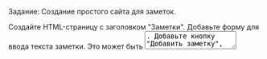 Задание: Создание простого сайта для заметок.

Создайте HTML-страницу с заголовком "Заметки".
Добавьте форму для ввода текста заметки. Это может быть <textarea>.
Добавьте кнопку "Добавить заметку", которая будет отправлять введенный текст в список заметок.
Создайте список для отображения заметок. На этом этапе список может быть пустым.
При отправке новой заметки она должна добавляться в список существующих заметок.
Добавьте функционал для удаления заметок. Это может быть кнопка "Удалить" рядом с каждой заметкой.
Примените стили для страницы, чтобы она выглядела привлекательно и удобочитаемо.
Убедитесь, что страница отзывчива и хорошо отображается на различных устройствах и экранах.
